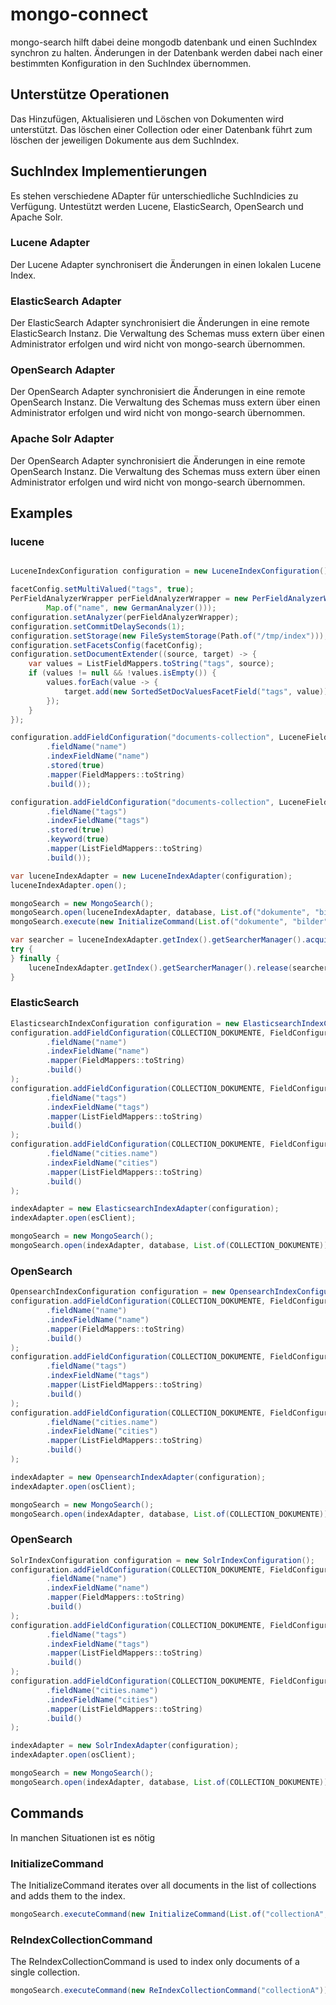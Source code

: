 
# mongo-connect

mongo-search hilft dabei deine mongodb datenbank und einen SuchIndex synchron zu halten. 
Änderungen in der Datenbank werden dabei nach einer bestimmten Konfiguration in den SuchIndex übernommen.

## Unterstütze Operationen

Das Hinzufügen, Aktualisieren und Löschen von Dokumenten wird unterstützt.
Das löschen einer Collection oder einer Datenbank führt zum löschen der jeweiligen Dokumente aus dem SuchIndex.

## SuchIndex Implementierungen

Es stehen verschiedene ADapter für unterschiedliche SuchIndicies zu Verfügung.
Untestützt werden Lucene, ElasticSearch, OpenSearch und Apache Solr.

### Lucene Adapter

Der Lucene Adapter synchronisert die Änderungen in einen lokalen Lucene Index.

### ElasticSearch Adapter

Der ElasticSearch Adapter synchronisiert die Änderungen in eine remote ElasticSearch Instanz.
Die Verwaltung des Schemas muss extern über einen Administrator erfolgen und wird nicht von mongo-search übernommen.

### OpenSearch Adapter

Der OpenSearch Adapter synchronisiert die Änderungen in eine remote OpenSearch Instanz.
Die Verwaltung des Schemas muss extern über einen Administrator erfolgen und wird nicht von mongo-search übernommen.

### Apache Solr Adapter

Der OpenSearch Adapter synchronisiert die Änderungen in eine remote OpenSearch Instanz.
Die Verwaltung des Schemas muss extern über einen Administrator erfolgen und wird nicht von mongo-search übernommen.

## Examples

### lucene

```java

LuceneIndexConfiguration configuration = new LuceneIndexConfiguration();

facetConfig.setMultiValued("tags", true);
PerFieldAnalyzerWrapper perFieldAnalyzerWrapper = new PerFieldAnalyzerWrapper(new StandardAnalyzer(),
		Map.of("name", new GermanAnalyzer()));
configuration.setAnalyzer(perFieldAnalyzerWrapper);						// configure the analyzer
configuration.setCommitDelaySeconds(1);									// delay in seconds to commit changes
configuration.setStorage(new FileSystemStorage(Path.of("/tmp/index"))); // config the storage
configuration.setFacetsConfig(facetConfig);								// add a facet config if necessary
configuration.setDocumentExtender((source, target) -> {					// extending a document with custom fields
	var values = ListFieldMappers.toString("tags", source);
	if (values != null && !values.isEmpty()) {
		values.forEach(value -> {
			target.add(new SortedSetDocValuesFacetField("tags", value));
		});
	}
});

configuration.addFieldConfiguration("documents-collection", LuceneFieldConfiguration.builder()
		.fieldName("name")
		.indexFieldName("name")
		.stored(true)
		.mapper(FieldMappers::toString)
		.build());

configuration.addFieldConfiguration("documents-collection", LuceneFieldConfiguration.builder()
		.fieldName("tags")
		.indexFieldName("tags")
		.stored(true)
		.keyword(true)
		.mapper(ListFieldMappers::toString)
		.build());

var luceneIndexAdapter = new LuceneIndexAdapter(configuration);
luceneIndexAdapter.open();

mongoSearch = new MongoSearch();
mongoSearch.open(luceneIndexAdapter, database, List.of("dokumente", "bilder"));
mongoSearch.execute(new InitializeCommand(List.of("dokumente", "bilder")));

var searcher = luceneIndexAdapter.getIndex().getSearcherManager().acquire()
try {
} finally {
	luceneIndexAdapter.getIndex().getSearcherManager().release(searcher)
}
```

### ElasticSearch

```java
ElasticsearchIndexConfiguration configuration = new ElasticsearchIndexConfiguration();
configuration.addFieldConfiguration(COLLECTION_DOKUMENTE, FieldConfiguration.builder()
		.fieldName("name")
		.indexFieldName("name")
		.mapper(FieldMappers::toString)
		.build()
);
configuration.addFieldConfiguration(COLLECTION_DOKUMENTE, FieldConfiguration.builder()
		.fieldName("tags")
		.indexFieldName("tags")
		.mapper(ListFieldMappers::toString)
		.build()
);
configuration.addFieldConfiguration(COLLECTION_DOKUMENTE, FieldConfiguration.builder()
		.fieldName("cities.name")
		.indexFieldName("cities")
		.mapper(ListFieldMappers::toString)
		.build()
);

indexAdapter = new ElasticsearchIndexAdapter(configuration);
indexAdapter.open(esClient);

mongoSearch = new MongoSearch();
mongoSearch.open(indexAdapter, database, List.of(COLLECTION_DOKUMENTE));
```

### OpenSearch

```java
OpensearchIndexConfiguration configuration = new OpensearchIndexConfiguration();
configuration.addFieldConfiguration(COLLECTION_DOKUMENTE, FieldConfiguration.builder()
		.fieldName("name")
		.indexFieldName("name")
		.mapper(FieldMappers::toString)
		.build()
);
configuration.addFieldConfiguration(COLLECTION_DOKUMENTE, FieldConfiguration.builder()
		.fieldName("tags")
		.indexFieldName("tags")
		.mapper(ListFieldMappers::toString)
		.build()
);
configuration.addFieldConfiguration(COLLECTION_DOKUMENTE, FieldConfiguration.builder()
		.fieldName("cities.name")
		.indexFieldName("cities")
		.mapper(ListFieldMappers::toString)
		.build()
);

indexAdapter = new OpensearchIndexAdapter(configuration);
indexAdapter.open(osClient);

mongoSearch = new MongoSearch();
mongoSearch.open(indexAdapter, database, List.of(COLLECTION_DOKUMENTE));
```

### OpenSearch

```java
SolrIndexConfiguration configuration = new SolrIndexConfiguration();
configuration.addFieldConfiguration(COLLECTION_DOKUMENTE, FieldConfiguration.builder()
		.fieldName("name")
		.indexFieldName("name")
		.mapper(FieldMappers::toString)
		.build()
);
configuration.addFieldConfiguration(COLLECTION_DOKUMENTE, FieldConfiguration.builder()
		.fieldName("tags")
		.indexFieldName("tags")
		.mapper(ListFieldMappers::toString)
		.build()
);
configuration.addFieldConfiguration(COLLECTION_DOKUMENTE, FieldConfiguration.builder()
		.fieldName("cities.name")
		.indexFieldName("cities")
		.mapper(ListFieldMappers::toString)
		.build()
);

indexAdapter = new SolrIndexAdapter(configuration);
indexAdapter.open(osClient);

mongoSearch = new MongoSearch();
mongoSearch.open(indexAdapter, database, List.of(COLLECTION_DOKUMENTE));
```

## Commands

In manchen Situationen ist es nötig

### InitializeCommand
The InitializeCommand iterates over all documents in the list of collections and adds them to the index.
```java
mongoSearch.executeCommand(new InitializeCommand(List.of("collectionA", "collectionB")));
```

### ReIndexCollectionCommand
The ReIndexCollectionCommand is used to index only documents of a single collection.
```java
mongoSearch.executeCommand(new ReIndexCollectionCommand("collectionA"));
```